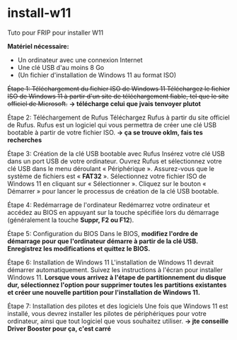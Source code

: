 # install-w11
Tuto pour FRIP pour installer W11

__Matériel nécessaire:__

- Un ordinateur avec une connexion Internet
- Une clé USB d'au moins 8 Go
- (Un fichier d'installation de Windows 11 au format ISO)

~~Étape 1: Téléchargement du fichier ISO de Windows 11
Téléchargez le fichier ISO de Windows 11 à partir d'un site de téléchargement fiable, tel que le site officiel de Microsoft.~~
**-> télécharge celui que jvais tenvoyer plutot**

Étape 2: Téléchargement de Rufus
Téléchargez Rufus à partir du site officiel de Rufus. Rufus est un logiciel qui vous permettra de créer une clé USB bootable à partir de votre fichier ISO.
**-> ça se trouve oklm, fais tes recherches**

Étape 3: Création de la clé USB bootable avec Rufus
Insérez votre clé USB dans un port USB de votre ordinateur. Ouvrez Rufus et sélectionnez votre clé USB dans le menu déroulant « Périphérique ». Assurez-vous que le système de fichiers est « **FAT32** ». Sélectionnez votre fichier ISO de Windows 11 en cliquant sur « Sélectionner ». Cliquez sur le bouton « Démarrer » pour lancer le processus de création de la clé USB bootable.

Étape 4: Redémarrage de l'ordinateur
Redémarrez votre ordinateur et accédez au BIOS en appuyant sur la touche spécifiée lors du démarrage (généralement la touche **Suppr, F2 ou F12**).

Étape 5: Configuration du BIOS
Dans le BIOS, **modifiez l'ordre de démarrage pour que l'ordinateur démarre à partir de la clé USB. Enregistrez les modifications et quittez le BIOS.**

Étape 6: Installation de Windows 11
L'installation de Windows 11 devrait démarrer automatiquement. Suivez les instructions à l'écran pour installer Windows 11. **__Lorsque vous arrivez à l'étape de partitionnement du disque dur, sélectionnez l'option pour supprimer toutes les partitions existantes et créer une nouvelle partition pour l'installation de Windows 11.__**

Étape 7: Installation des pilotes et des logiciels
Une fois que Windows 11 est installé, vous devrez installer les pilotes de périphériques pour votre ordinateur, ainsi que tout logiciel que vous souhaitez utiliser.
**-> jte conseille Driver Booster pour ça, c'est carré**
